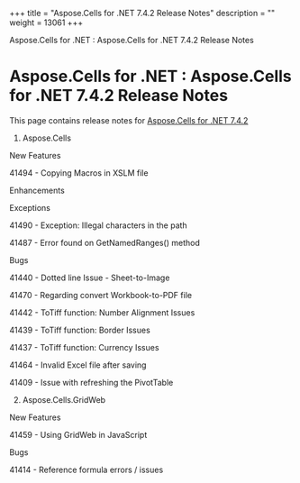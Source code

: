 +++
title = "Aspose.Cells for .NET 7.4.2 Release Notes" 
description = "" 
weight = 13061 
+++

Aspose.Cells for .NET : Aspose.Cells for .NET 7.4.2 Release Notes  

# Aspose.Cells for .NET : Aspose.Cells for .NET 7.4.2 Release Notes


This page contains release notes for [Aspose.Cells for .NET 7.4.2](http://www.aspose.com/downloads/cells/net/new-releases/aspose.cells-for-.net-7.4.2/)

1) Aspose.Cells

New Features

41494 - Copying Macros in XSLM file

Enhancements

Exceptions

41490 - Exception: Illegal characters in the path

41487 - Error found on GetNamedRanges() method

Bugs

41440 - Dotted line Issue - Sheet-to-Image

41470 - Regarding convert Workbook-to-PDF file

41442 - ToTiff function: Number Alignment Issues

41439 - ToTiff function: Border Issues

41437 - ToTiff function: Currency Issues

41464 - Invalid Excel file after saving

41409 - Issue with refreshing the PivotTable

2) Aspose.Cells.GridWeb

New Features

41459 - Using GridWeb in JavaScript

Bugs

41414 - Reference formula errors / issues


